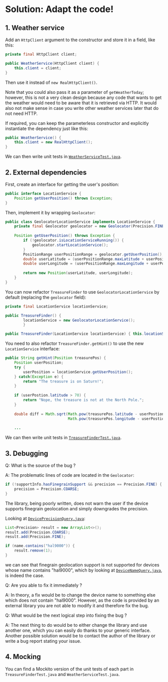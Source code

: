 # Solution: Adapt the code!

## 1. Weather service

Add an `HttpClient` argument to the constructor and store it in a field, like this:

```java
private final HttpClient client;

public WeatherService(HttpClient client) {
    this.client = client;
}
```

Then use it instead of `new RealHttpClient()`.

Note that you could also pass it as a parameter of `getWeatherToday`; however, this is not a very clean design because 
any code that wants to get the weather would need to be aware that it is retrieved via HTTP.
It would also not make sense in case you write other weather services later that do not need HTTP.

If required, you can keep the parameterless constructor and explicitly instantiate the dependency just like this:

```java
public WeatherService() {
    this.client = new RealHttpClient();
}
```

We can then write unit tests in [`WeatherServiceTest.java`](src/test/java/TreasureFinderTest.java).

## 2. External dependencies

First, create an interface for getting the user's position:

```java
public interface LocationService {
    Position getUserPosition() throws Exception;
}
```

Then, implement it by wrapping `Geolocator`:

```java
public class GeolocatorLocationService implements LocationService {
    private final Geolocator geolocator = new Geolocator(Precision.FINE);
    
    Position getUserPosition() throws Exception {
        if (!geolocator.isLocationServiceRunning()) {
            geolocator.startLocationService();
        }
        PositionRange userPositionRange = geolocator.getUserPosition();
        double userLatitude = (userPositionRange.maxLatitude + userPositionRange.minLatitude) / 2.0;
        double userLongitude = (userPositionRange.maxLongitude + userPositionRange.minLongitude) / 2.0;
        
        return new Position(userLatitude, userLongitude);
    }
}
```

You can now refactor `TreasureFinder` to use `GeolocatorLocationService` by default (replacing the `geolocator` field):

```java
private final LocationService locationService;

public TreasureFinder() {
        locationService = new GeolocatorLocationService();
        }

public TreasureFinder(LocationService locationService) { this.locationService = locationService; }
```

You need to also refactor `TreasureFinder.getHint()` to use the new `LocationService` interface:

```java
public String getHint(Position treasurePos) {
    Position userPosition;
    try {
        userPosition = locationService.getUserPosition();
    } catch(Exception e) {
        return "The treasure is on Saturn!";
    }
    
    if (userPostion.latitude > 70) {
        return "Nope, the treasure is not at the North Pole.";
    }
    
    double diff = Math.sqrt(Math.pow(treasurePos.latitude - userPostion.latitude, 2) + 
                            Math.pow(treasurePos.longitude - userPostion.longitude, 2));
    
    ...
```

We can then write unit tests in [`TreasureFinderTest.java`](src/test/java/TreasureFinderTest.java).

## 3. Debugging

Q: What is the source of the bug ?

A: The problematic lines of code are located in the `Geolocator`:

```java
if (!supportInfo.hasFinegrainSupport && precision == Precision.FINE) {
    precision = Precision.COARSE;
}
```

The library, being poorly written, does not warn the user if the device supports finegrain geolocation and simply
downgrades the precision.

Looking at [`DevicePrecisionQuery.java`](src/main/java/ch/epfl/sweng/locator/DevicePrecisionQuery.java):

```java
List<Precision> result = new ArrayList<>();
result.add(Precision.COARSE);
result.add(Precision.FINE);

if (name.contains("hal9000")) {
    result.remove(1);
}
```

we can see that finegrain geolocation support is not supported for devices whose name contains "hal9000", which by looking
at [`DeviceNameQuery.java`](src/main/java/ch/epfl/sweng/locator/DeviceNameQuery.java), is indeed the case.

Q: Are you able to fix it immediately ?

A: In theory, a fix would be to change the device name to something else which does not contain "hal9000". However, as
the code is provided by an external library you are not able to modify it and therefore fix the bug.

Q: What would be the next logical step into fixing the bug ?

A: The next thing to do would be to either change the library and use another one, which you can easily do thanks to your
generic interface. Another possible solution would be to contact the author of the library or write a bug report stating
your issue.

## 4. Mocking

You can find a Mockito version of the unit tests of each part in `TreasureFinderTest.java` and `WeatherServiceTest.java`.
